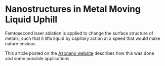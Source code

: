 # Nanostructures in Metal Moving Liquid Uphill

Femtosecond laser ablation is applied to change the surface structure of metals, such that it lifts liquid by capillary action at a speed that would make nature envious.
<!--break-->
This article posted on the [Azonano website](http://www.azonano.com/news.asp?newsID=11838) describes how this was done and some possible applications.